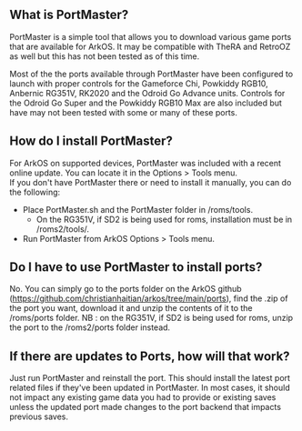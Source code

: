 ## What is PortMaster?

PortMaster is a simple tool that allows you to download various game ports that are available for ArkOS.  It may be compatible with TheRA and RetroOZ as well but this has not been tested as of this time.

Most of the the ports available through PortMaster have been configured to launch with proper controls for the Gameforce Chi, Powkiddy RGB10, Anbernic RG351V, RK2020 and the Odroid Go Advance units.  Controls for the Odroid Go Super and the Powkiddy RGB10 Max are also included but have may not been tested with some or many of these ports.

## How do I install PortMaster?

For ArkOS on supported devices, PortMaster was included with a recent online update.  You can locate it in the Options > Tools menu. \
If you don't have PortMaster there or need to install it manually, you can do the following:
* Place PortMaster.sh and the PortMaster folder in /roms/tools.
   * On the RG351V, if SD2 is being used for roms, installation must be in /roms2/tools/. 
* Run PortMaster from ArkOS Options > Tools menu.

## Do I have to use PortMaster to install ports?

No.  You can simply go to the ports folder on the ArkOS github (https://github.com/christianhaitian/arkos/tree/main/ports), find the .zip of the port you want, download it and unzip the contents of it to the /roms/ports folder.  NB : on the RG351V, if SD2 is being used for roms, unzip the port to the /roms2/ports folder instead.

## If there are updates to Ports, how will that work?

Just run PortMaster and reinstall the port.  This should install the latest port related files if they've been updated in PortMaster.  In most cases, it should not impact any existing game data you had to provide or existing saves unless the updated port made changes to the port backend that impacts previous saves.